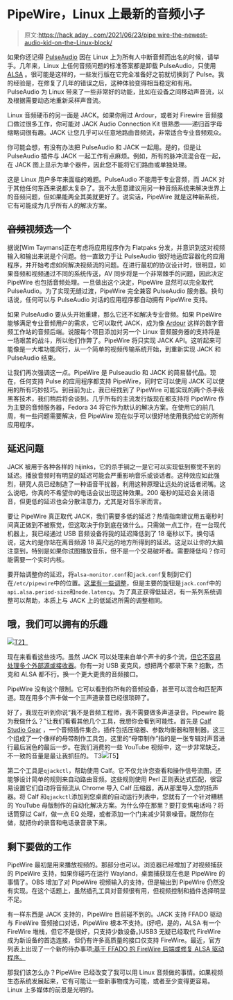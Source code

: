 # PipeWire，Linux 上最新的音频小子

> 原文:[https://hack aday . com/2021/06/23/pipe wire-the-newest-audio-kid-on-the-Linux-block/](https://hackaday.com/2021/06/23/pipewire-the-newest-audio-kid-on-the-linux-block/)

如果你还记得 [PulseAudio](https://en.wikipedia.org/wiki/PulseAudio) 因在 Linux 上为所有人中断音频而出名的时候，请举手。几年来，Linux 上任何音频问题的标准答案都是卸载 PulseAudio，只使用 [ALSA](https://en.wikipedia.org/wiki/Advanced_Linux_Sound_Architecture) 。很可能是这样的，一些发行版在它完全准备好之前就切换到了 Pulse。我的经验是，在修复了几年的错误之后，这种体验变得相当稳定和有用。PulseAudio 为 Linux 带来了一些非常好的功能，比如在设备之间移动声音流，以及根据需要动态地重新采样声音流。

Linux 音频硬币的另一面是 JACK。如果你用过 Ardour，或者对 Firewire 音频接口做过很多工作，你可能对 JACK Audio Connection Kit 很熟悉——递归首字母缩略词很有趣。JACK 让您几乎可以任意地路由音频流，非常适合专业音频观众。

你可能会想，有没有办法把 PulseAudio 和 JACK 一起用。是的，但是让 PulseAudio 插件与 JACK 一起工作有点麻烦。例如，所有的脉冲流混合在一起，在 JACK 图上显示为单个器件，因此您不能将它们路由或单独处理。

这是 Linux 用户多年来面临的难题。PulseAudio 不能用于专业音频，而 JACK 对于其他任何东西来说都太复杂了。我不太愿意建议用另一种音频系统来解决世界上的音频问题，但如果能两全其美就更好了。说实话，PipeWire 就是这种新系统，它有可能成为几乎所有人的解决方案。

## ~~音频~~视频选一个

据说[Wim Taymans]正在考虑将应用程序作为 Flatpaks 分发，并意识到这对视频输入和输出来说是个问题。他一直致力于让 PulseAudio 很好地适应容器化的应用程序，并开始考虑如何解决视频流的问题。在进行最初的协议设计时，很明显，如果音频和视频通过不同的系统传送，AV 同步将是一个非常棘手的问题，因此决定 PipeWire 也包括音频处理。一旦做出这个决定，PipeWire 显然可以完全取代 PulseAudio。为了实现无缝过渡，PipeWire 完全兼容 PulseAudio 服务器。换句话说，任何可以与 PulseAudio 对话的应用程序都自动拥有 PipeWire 支持。

如果 PulseAudio 要从头开始重建，那么它还不如解决专业音频。如果 PipeWire 能够满足专业音频用户的需求，它可以取代 JACK，成为像 [Ardour](https://ardour.org/) 这样的数字音频工作站的音频后端。说服每个项目添加对另一个 Linux 音频服务器的支持将是一场艰苦的战斗，所以他们作弊了。PipeWire 将只实现 JACK API。这听起来可能像是一大堆功能爬行，从一个简单的视频传输系统开始，到重新实现 JACK 和 PulseAudio 结束。

让我们再次强调这一点。PipeWire 是 Pulseaudio 和 JACK 的简易替代品。现在，任何支持 Pulse 的应用程序都支持 PipeWire，同时它可以使用 JACK 可以使用的所有巧妙技巧。到目前为止，我已经找到了 PipeWire 可能实现的两个杀手级黑客技术，我们稍后将会谈到。几乎所有的主流发行版现在都支持将 PipeWire 作为主要的音频服务器，Fedora 34 将它作为默认的解决方案。在使用它的前几周，有一些问题需要解决，但 PipeWire 现在似乎可以很好地使用我扔给它的所有应用程序。

## 延迟问题

JACK 被用于各种各样的 hijinks，它的杀手锏之一是它可以实现低到察觉不到的延迟。播放音频时有明显的延迟可能会严重影响音乐或谈话者。这种效应如此强烈，研究人员已经制造了一种语音干扰器，利用这种原理让远处的说话者闭嘴。这么说吧，你真的不希望你的电话会议出现这种效果。200 毫秒的延迟会关闭语音，但更低的延迟也会分散注意力，尤其是对音乐家而言。

要让 PipeWire 真正取代 JACK，我们需要多低的延迟？热情指南建议用五毫秒时间真正做到不被察觉，但这取决于你到底在做什么。只需做一点工作，在一台现代机器上，我已经通过 USB 音频设备将我的延迟降低到了 18 毫秒以下。换句话说，这大约是你站在离音频源 18 英尺远的地方所得到的延迟。这足以让你的大脑注意到，特别是如果你试图播放音乐，但不是一个交易破坏者。需要降低吗？你可能需要一个实时内核。

要开始调整你的延迟，将`alsa-monitor.conf`和`jack.conf`复制到它们在`/etc/pipewire`中的位置。[这里有一些调整](https://gitlab.freedesktop.org/pipewire/pipewire/-/wikis/Config-ALSA)，但是主要的旋钮是`jack.conf`中的`api.alsa.period-size`和`node.latency`。为了真正获得低延迟，有一系列系统调整可以帮助，本质上与 JACK 上的低延迟所需的调整相同。

## 哦，我们可以拥有的乐趣

[![](../Images/3a680b4ada4828b96d2db570b93ae95e.png)T2】](https://hackaday.com/wp-content/uploads/2021/06/Pipewire.png)

现在来看看这些技巧。虽然 JACK 可以处理来自单个声卡的多个流，[但它不容易处理多个外部源或接收器](https://jackaudio.org/faq/multiple_devices.html)。你有一对 USB 麦克风，想把两个都录下来？抱歉，杰克和 ALSA 都不行。换一个更大更贵的音频接口。

PipeWire 没有这个限制。它可以看到你所有的音频设备，甚至可以混合和匹配声道。现在用多个声卡做一个三声道录音已经很琐碎了。

好了，我现在听到你说“我不是音频工程师，我不需要做多声道录音。Pipewire 能为我做什么？”让我们看看其他几个工具，我想你会看到可能性。首先是 [Calf Studio Gear](https://calf-studio-gear.org/) ，一个音频插件集合。插件包括压缩器、参数均衡器和限制器。这三个组成了一个像样的母带制作工具包，这里的“母带制作”指的是一张专辑对声音进行最后润色的最后一步。在我们消费的一些 YouTube 视频中，这一步非常缺乏。不一致的音量是最让我抓狂的。
T3![](../Images/1614b8410a6a128d6223841bdb79d441.png)T5】

第二个工具是`qjackctl`，帮助使用 Calf。它不仅允许您查看和操作信号流图，还能够设计简单的规则来自动路由音频。这些规则使用 Perl 正则表达式匹配，很容易设置它们自动将音频流从 Chrome 导入 Calf 压缩器，再从那里导入您的扬声器。将 Calf 和`qjackctl`添加到您桌面的自动运行列表中，您就有了一个针对糟糕的 YouTube 母版制作的自动化解决方案。为什么停在那里？要打变焦电话吗？将话筒穿过 Calf，做一点 EQ 处理，或者添加一个门来减少背景噪音。既然你在做，就把你的录音和电话录音录下来。

## 剩下要做的工作

PipeWire 最初是用来播放视频的。那部分也可以。浏览器已经增加了对视频捕获的 PipeWire 支持，如果你碰巧在运行 Wayland，桌面捕获现在也是 PipeWire 的事情了。OBS 增加了对 PipeWire 视频输入的支持，但是输出到 PipeWire 仍然没有实现。在这个话题上，虽然插孔工具对音频很有用，但视频控制和插件选择明显不足。

有一样东西是 JACK 支持的，PipeWire 目前碰不到的。JACK 支持 FFADO 驱动与 FireWire 音频接口对话，PipeWire 根本不支持。(好吧，是的，ALSA 有一个 FireWire 堆栈，但它不是很好，只支持少数设备。)USB3 无疑已经取代 FireWire 成为新设备的首选连接，但仍有许多高质量的接口仅支持 FireWire。最近，官方列表上出现了一个新的待办事项[:基于 FFADO 的 FireWire 后端或修复 ALSA 驱动程序。](https://gitlab.freedesktop.org/pipewire/pipewire/-/wikis/TODO)

那我们该怎么办？PipeWire 已经改变了我可以用 Linux 音频做的事情。如果视频生态系统发展起来，它有可能让一些新事物成为可能，或者至少变得更容易。Linux 上多媒体的前景是光明的。